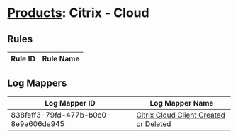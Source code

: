 # [Products](README.md): Citrix - Cloud

## Rules

|Rule ID|Rule Name|
|----|----|


## Log Mappers

|Log Mapper ID|Log Mapper Name|
|----|----|
|838feff3-79fd-477b-b0c0-8e9e606de945|[Citrix Cloud Client Created or Deleted](../mappings/838feff3-79fd-477b-b0c0-8e9e606de945.md)|


